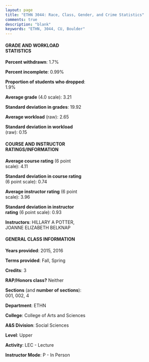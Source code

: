 ```yaml
---
layout: page
title: "ETHN 3044: Race, Class, Gender, and Crime Statistics"
comments: true
description: "blank"
keywords: "ETHN, 3044, CU, Boulder"
--- 
```

<head>
<script src="https://ajax.googleapis.com/ajax/libs/jquery/2.1.3/jquery.min.js"></script>
<script src="https://dl.dropboxusercontent.com/s/pc42nxpaw1ea4o9/highcharts.js?dl=0"></script>
<!-- <script src="../assets/js/highcharts.js"></script> -->
<style type="text/css">@font-face {
	font-family: "Bebas Neue";
	src: url(https://www.filehosting.org/file/details/544349/BebasNeue%20Regular.otf) format("opentype");
	}
	h1.Bebas { 
		font-family: "Bebas Neue", Verdana, Tahoma;
	}
</style>
</head>
<body>
	<div id="container" style="float: right; width: 45%; height: 88%; margin-left: 2.5%; margin-right: 2.5%;"></div>
	<script language="JavaScript">
		$(document).ready(function() {
		var chart = {type: 'column'};
		var title = {text: 'Grade Distribution'};
		var xAxis = {categories: ['A','B','C','D','F'],crosshair: true};
		var yAxis = {min: 0,title: {text: 'Percentage'}};
		var tooltip = {headerFormat: '<center><b><span style="font-size:20px">{point.key}</span></b></center>',
		               pointFormat: '<td style="padding:0"><b>{point.y:.1f}%</b></td>',
		               footerFormat: '</table>',shared: true,useHTML: true};
		var plotOptions = {column: {pointPadding: 0.0,borderWidth: 0}};  
		var credits = {enabled: false};var series= [{name: 'Percent',data: [54.41,26.47,12.25,4.9,1.96,]}];
		var json = {};
		json.chart = chart;
		json.title = title;
		json.tooltip = tooltip;
		json.xAxis = xAxis;
		json.yAxis = yAxis;  
		json.series = series;
		json.plotOptions = plotOptions;  
		json.credits = credits;
		$('#container').highcharts(json);
	});
	</script>
</body>
			   
#### GRADE AND WORKLOAD STATISTICS

**Percent withdrawn**: 1.7%

**Percent incomplete**: 0.99%

**Proportion of students who dropped**: 1.9%

**Average grade** (4.0 scale): 3.21

**Standard deviation in grades**: 19.92

**Average workload** (raw): 2.65

**Standard deviation in workload** (raw): 0.15

#### COURSE AND INSTRUCTOR RATINGS/INFORMATION

**Average course rating** (6 point scale): 4.11

**Standard deviation in course rating** (6 point scale): 0.74

**Average instructor rating** (6 point scale): 3.96

**Standard deviation in instructor rating** (6 point scale): 0.93

**Instructors**: HILLARY A POTTER, JOANNE ELIZABETH BELKNAP

#### GENERAL CLASS INFORMATION

**Years provided**: 2015, 2016

**Terms provided**: Fall, Spring

**Credits**: 3

**RAP/Honors class?** Neither

**Sections** (and **number of sections**): 001, 002, 4

**Department**: ETHN

**College**: College of Arts and Sciences

**A&S Division**: Social Sciences

**Level**: Upper

**Activity**: LEC - Lecture

**Instructor Mode**: P  - In Person